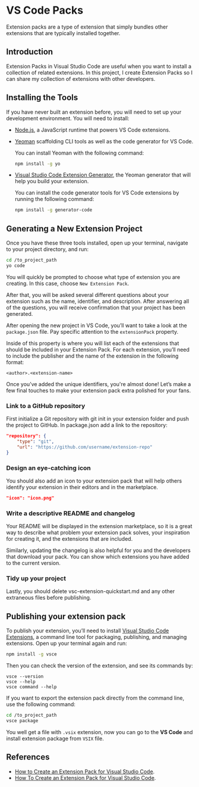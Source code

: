 # VS Code Packs

Extension packs are a type of extension that simply bundles other extensions that are typically installed together.

## Introduction

Extension Packs in Visual Studio Code are useful when you want to install a collection of related extensions. In this project, I create Extension Packs so I can share my collection of extensions with other developers.

## Installing the Tools

If you have never built an extension before, you will need to set up your development environment. You will need to install:

- [Node.js](https://nodejs.org/en/), a JavaScript runtime that powers VS Code extensions.

- [Yeoman](https://yeoman.io/) scaffolding CLI tools as well as the code generator for VS Code.

    You can install Yeoman with the following command:

    ```bash
    npm install -g yo
    ```

- [Visual Studio Code Extension Generator](https://github.com/Microsoft/vscode-generator-code), the Yeoman generator that will help you build your extension.

    You can install the code generator tools for VS Code extensions by running the following command:
    ```bash
    npm install -g generator-code
    ```

## Generating a New Extension Project

Once you have these three tools installed, open up your terminal, navigate to your project directory, and run:

```bash
cd /to_project_path
yo code
```

You will quickly be prompted to choose what type of extension you are creating. In this case, choose `New Extension Pack`.

After that, you will be asked several different questions about your extension such as the name, identifier, and description. After answering all of the questions, you will receive confirmation that your project has been generated.

After opening the new project in VS Code, you’ll want to take a look at the `package.json` file. Pay specific attention to the `extensionPack` property.

Inside of this property is where you will list each of the extensions that should be included in your Extension Pack. For each extension, you’ll need to include the publisher and the name of the extension in the following format:

```text
<author>.<extension-name>
```

Once you’ve added the unique identifiers, you're almost done! Let’s make a few final touches to make your extension pack extra polished for your fans.

### Link to a GitHub repository

First initialize a Git repository with git init in your extension folder and push the project to GitHub. In package.json add a link to the repository:

```json
"repository": {
    "type": "git",
    "url": "https://github.com/username/extension-repo"
}
```

### Design an eye-catching icon

You should also add an icon to your extension pack that will help others identify your extension in their editors and in the marketplace.

```json
"icon": "icon.png"
```

### Write a descriptive README and changelog

Your README will be displayed in the extension marketplace, so it is a great way to describe what problem your extension pack solves, your inspiration for creating it, and the extensions that are included.

Similarly, updating the changelog is also helpful for you and the developers that download your pack. You can show which extensions you have added to the current version.

### Tidy up your project

Lastly, you should delete vsc-extension-quickstart.md and any other extraneous files before publishing.

## Publishing your extension pack

To publish your extension, you’ll need to install [Visual Studio Code Extensions](https://github.com/Microsoft/vscode-vsce), a command line tool for packaging, publishing, and managing extensions. Open up your terminal again and run:

```bash
npm install -g vsce
```

Then you can check the version of the extension, and see its commands by:
```bask
vsce --version
vsce --help
vsce command --help
```

If you want to export the extension pack directly from the command line, use the following command:
```bash
cd /to_project_path
vsce package
```

You well get a file with `.vsix` extension, now you can go to the **VS Code** and install extension package from `VSIX` file.

## References

- [How to Create an Extension Pack for Visual Studio Code](https://www.software.com/src/how-to-create-an-extension-pack-for-visual-studio-code).
- [How To Create an Extension Pack for Visual Studio Code](https://www.digitalocean.com/community/tutorials/how-to-create-an-extension-pack-for-visual-studio-code).
